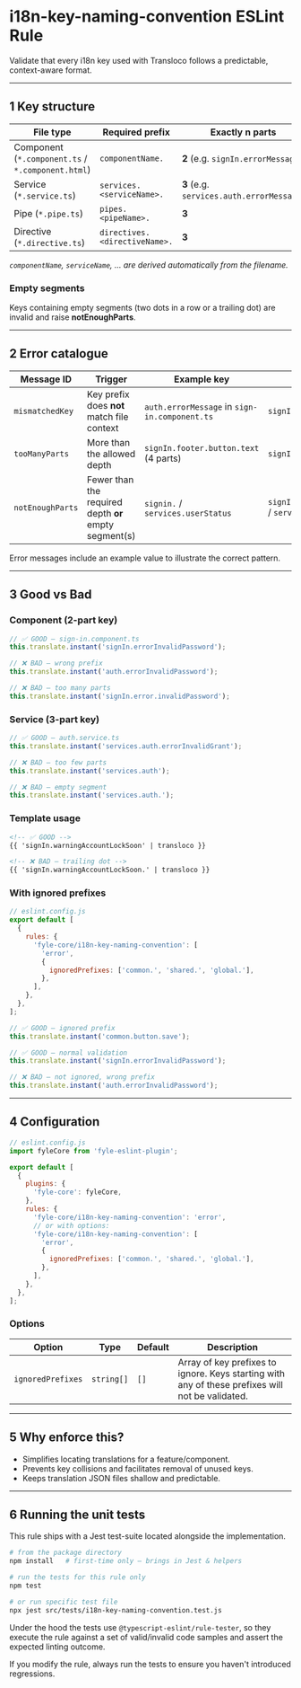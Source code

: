 # i18n-key-naming-convention ESLint Rule

Validate that every i18n key used with Transloco follows a predictable, context-aware format.

---

## 1 Key structure

| File type                                         | Required prefix               | Exactly **n** parts                       |
| ------------------------------------------------- | ----------------------------- | ----------------------------------------- |
| Component (`*.component.ts` / `*.component.html`) | `componentName.`              | **2** (e.g. `signIn.errorMessage`)        |
| Service (`*.service.ts`)                          | `services.<serviceName>.`     | **3** (e.g. `services.auth.errorMessage`) |
| Pipe (`*.pipe.ts`)                                | `pipes.<pipeName>.`           | **3**                                     |
| Directive (`*.directive.ts`)                      | `directives.<directiveName>.` | **3**                                     |

_`componentName`, `serviceName`, … are derived automatically from the filename._

### Empty segments

Keys containing empty segments (two dots in a row or a trailing dot) are invalid and raise **notEnoughParts**.

---

## 2 Error catalogue

| Message ID       | Trigger                                               | Example key                                   | Example fix                                                   |
| ---------------- | ----------------------------------------------------- | --------------------------------------------- | ------------------------------------------------------------- |
| `mismatchedKey`  | Key prefix does **not** match file context            | `auth.errorMessage` in `sign-in.component.ts` | `signIn.errorMessage`                                         |
| `tooManyParts`   | More than the allowed depth                           | `signIn.footer.button.text` (4 parts)         | `signIn.footer`                                               |
| `notEnoughParts` | Fewer than the required depth **or** empty segment(s) | `signin.` / `services.userStatus`             | `signIn.warningAccountLockSoon` / `services.userStatus.error` |

Error messages include an example value to illustrate the correct pattern.

---

## 3 Good vs Bad

### Component (2-part key)

```ts
// ✅ GOOD – sign-in.component.ts
this.translate.instant('signIn.errorInvalidPassword');

// ❌ BAD – wrong prefix
this.translate.instant('auth.errorInvalidPassword');

// ❌ BAD – too many parts
this.translate.instant('signIn.error.invalidPassword');
```

### Service (3-part key)

```ts
// ✅ GOOD – auth.service.ts
this.translate.instant('services.auth.errorInvalidGrant');

// ❌ BAD – too few parts
this.translate.instant('services.auth');

// ❌ BAD – empty segment
this.translate.instant('services.auth.');
```

### Template usage

```html
<!-- ✅ GOOD -->
{{ 'signIn.warningAccountLockSoon' | transloco }}

<!-- ❌ BAD – trailing dot -->
{{ 'signIn.warningAccountLockSoon.' | transloco }}
```

### With ignored prefixes

```js
// eslint.config.js
export default [
  {
    rules: {
      'fyle-core/i18n-key-naming-convention': [
        'error',
        {
          ignoredPrefixes: ['common.', 'shared.', 'global.'],
        },
      ],
    },
  },
];
```

```ts
// ✅ GOOD – ignored prefix
this.translate.instant('common.button.save');

// ✅ GOOD – normal validation
this.translate.instant('signIn.errorInvalidPassword');

// ❌ BAD – not ignored, wrong prefix
this.translate.instant('auth.errorInvalidPassword');
```

---

## 4 Configuration

```js
// eslint.config.js
import fyleCore from 'fyle-eslint-plugin';

export default [
  {
    plugins: {
      'fyle-core': fyleCore,
    },
    rules: {
      'fyle-core/i18n-key-naming-convention': 'error',
      // or with options:
      'fyle-core/i18n-key-naming-convention': [
        'error',
        {
          ignoredPrefixes: ['common.', 'shared.', 'global.'],
        },
      ],
    },
  },
];
```

### Options

| Option            | Type       | Default | Description                                                                                      |
| ----------------- | ---------- | ------- | ------------------------------------------------------------------------------------------------ |
| `ignoredPrefixes` | `string[]` | `[]`    | Array of key prefixes to ignore. Keys starting with any of these prefixes will not be validated. |

---

## 5 Why enforce this?

- Simplifies locating translations for a feature/component.
- Prevents key collisions and facilitates removal of unused keys.
- Keeps translation JSON files shallow and predictable.

---

## 6 Running the unit tests

This rule ships with a Jest test-suite located alongside the implementation.

```bash
# from the package directory
npm install   # first-time only – brings in Jest & helpers

# run the tests for this rule only
npm test

# or run specific test file
npx jest src/tests/i18n-key-naming-convention.test.js
```

Under the hood the tests use `@typescript-eslint/rule-tester`, so they execute the rule against a set of valid/invalid code samples and assert the expected linting outcome.

If you modify the rule, always run the tests to ensure you haven't introduced regressions.
